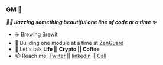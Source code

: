 ### GM 👋

**_👨‍🏭 Jazzing something beautiful one line of code at a time ✨_**

- ☕️ Brewing [Brewit](https://github.com/brewitmoney)
- 🔭 Building one module at a time at [ZenGuard](https://github.com/zenguardxyz)
- 💬 Let's talk **Life || Crypto || Coffee**
- 📫 Reach me: [Twiiter](https://twitter.com/rajkoshik) || [linkedIn](https://www.linkedin.com/in/koshikraj) || [Call](https://calendly.com/koshik)
